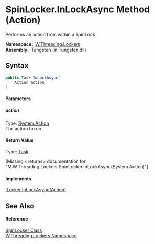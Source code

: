 SpinLocker.InLockAsync Method (Action)
======================================
   Performs an action from within a SpinLock

  **Namespace:**  [W.Threading.Lockers][1]  
  **Assembly:**  Tungsten (in Tungsten.dll)

Syntax
------

```csharp
public Task InLockAsync(
	Action action
)
```

#### Parameters

##### *action*
Type: [System.Action][2]  
The action to run

#### Return Value
Type: [Task][3]  

[Missing &lt;returns> documentation for "M:W.Threading.Lockers.SpinLocker.InLockAsync(System.Action)"]

#### Implements
[ILocker.InLockAsync(Action)][4]  


See Also
--------

#### Reference
[SpinLocker Class][5]  
[W.Threading.Lockers Namespace][1]  

[1]: ../README.md
[2]: http://msdn.microsoft.com/en-us/library/bb534741
[3]: http://msdn.microsoft.com/en-us/library/dd235678
[4]: ../ILocker/InLockAsync.md
[5]: README.md